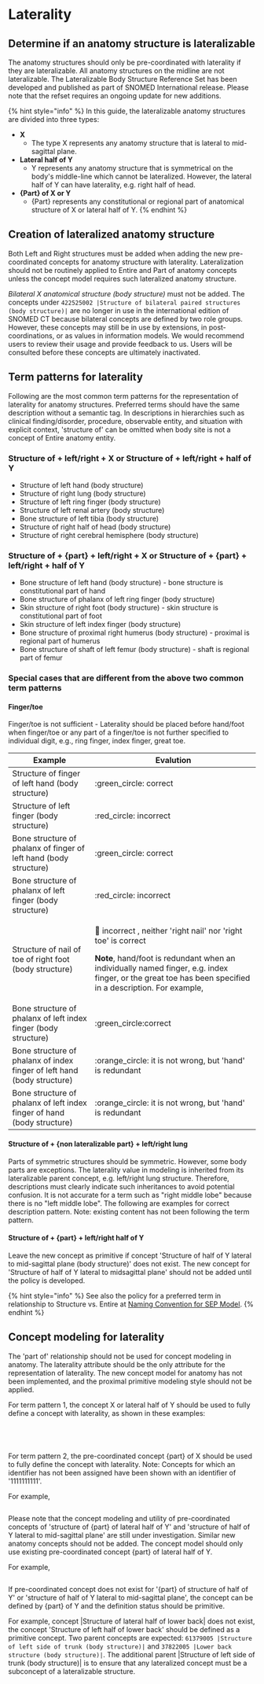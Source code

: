 # Laterality

## Determine if an anatomy structure is lateralizable

The anatomy structures should only be pre-coordinated with laterality if they are lateralizable. All anatomy structures on the midline are not lateralizable. The Lateralizable Body Structure Reference Set has been developed and published as part of SNOMED International release. Please note that the refset requires an ongoing update for new additions.

{% hint style="info" %}
In this guide, the lateralizable anatomy structures are divided into three types:

* **X**
  * The type X represents any anatomy structure that is lateral to mid-sagittal plane.
* **Lateral half of Y**
  * Y represents any anatomy structure that is symmetrical on the body's middle-line which cannot be lateralized. However, the lateral half of Y can have laterality, e.g. right half of head.
* **{Part} of X or Y**
  * {Part} represents any constitutional or regional part of anatomical structure of X or lateral half of Y.
{% endhint %}

## Creation of lateralized anatomy structure

Both Left and Right structures must be added when adding the new pre-coordinated concepts for anatomy structure with laterality. Lateralization should not be routinely applied to Entire and Part of anatomy concepts unless the concept model requires such lateralized anatomy structure.

_Bilateral X anatomical structure (body structure)_ must not be added. The concepts under `422525002 |Structure of bilateral paired structures (body structure)|` are no longer in use in the international edition of SNOMED CT because bilateral concepts are defined by two role groups. However, these concepts may still be in use by extensions, in post-coordinations, or as values in information models. We would recommend users to review their usage and provide feedback to us. Users will be consulted before these concepts are ultimately inactivated.

## Term patterns for laterality

Following are the most common term patterns for the representation of laterality for anatomy structures. Preferred terms should have the same description without a semantic tag. In descriptions in hierarchies such as clinical finding/disorder, procedure, observable entity, and situation with explicit context, 'structure of' can be omitted when body site is not a concept of Entire anatomy entity.

### Structure of + left/right + X or Structure of + left/right + half of Y

* Structure of left hand (body structure)
* Structure of right lung (body structure)
* Structure of left ring finger (body structure)
* Structure of left renal artery (body structure)
* Bone structure of left tibia (body structure)
* Structure of right half of head (body structure)
* Structure of right cerebral hemisphere (body structure)

### Structure of + {part} + left/right + X or Structure of + {part} + left/right + half of Y

* Bone structure of left hand (body structure) - bone structure is constitutional part of hand
* Bone structure of phalanx of left ring finger (body structure)
* Skin structure of right foot (body structure) - skin structure is constitutional part of foot
* Skin structure of left index finger (body structure)
* Bone structure of proximal right humerus (body structure) - proximal is regional part of humerus
* Bone structure of shaft of left femur (body structure) - shaft is regional part of femur

### **Special cases that are different from the above two common term patterns**

#### Finger/toe

Finger/toe is not sufficient - Laterality should be placed before hand/foot when finger/toe or any part of a finger/toe is not further specified to individual digit, e.g., ring finger, index finger, great toe.

| Example                                                                 | Evalution                                                                                                                                                                                                                                                                                                                |
| ----------------------------------------------------------------------- | ------------------------------------------------------------------------------------------------------------------------------------------------------------------------------------------------------------------------------------------------------------------------------------------------------------------------ |
| Structure of finger of left hand (body structure)                       | :green\_circle: correct                                                                                                                                                                                                                                                                                                  |
| Structure of left finger (body structure)                               | :red\_circle: incorrect                                                                                                                                                                                                                                                                                                  |
| Bone structure of phalanx of finger of left hand (body structure)       | :green\_circle: correct                                                                                                                                                                                                                                                                                                  |
| Bone structure of phalanx of left finger (body structure)               | :red\_circle: incorrect                                                                                                                                                                                                                                                                                                  |
| Structure of nail of toe of right foot (body structure)                 | <p><span data-gb-custom-inline data-tag="emoji" data-code="1f534">🔴</span> incorrect , neither 'right nail' nor 'right toe' is correct</p><p><strong>Note</strong>, hand/foot is redundant when an individually named finger, e.g. index finger, or the great toe has been specified in a description. For example,</p> |
| Bone structure of phalanx of left index finger (body structure)         | :green\_circle:correct                                                                                                                                                                                                                                                                                                   |
| Bone structure of phalanx of index finger of left hand (body structure) | :orange\_circle: it is not wrong, but 'hand' is redundant                                                                                                                                                                                                                                                                |
| Bone structure of phalanx of left index finger of hand (body structure) | :orange\_circle: it is not wrong, but 'hand' is redundant                                                                                                                                                                                                                                                                |

#### Structure of + {non lateralizable part} + left/right lung

Parts of symmetric structures should be symmetric. However, some body parts are exceptions. The laterality value in modeling is inherited from its lateralizable parent concept, e.g. left/right lung structure. Therefore, descriptions must clearly indicate such inheritances to avoid potential confusion. It is not accurate for a term such as "right middle lobe" because there is no "left middle lobe". The following are examples for correct description pattern. Note: existing content has not been following the term pattern.

#### Structure of + {part} + left/right half of Y

Leave the new concept as primitive if concept 'Structure of half of Y lateral to mid-sagittal plane (body structure)' does not exist. The new concept for 'Structure of half of Y lateral to midsagittal plane' should not be added until the policy is developed.

{% hint style="info" %}
See also the policy for a preferred term in relationship to Structure vs. Entire at [Naming Convention for SEP Model](../index/naming-convention-for-sep-model.md).
{% endhint %}

## Concept modeling for laterality

The 'part of' relationship should not be used for concept modeling in anatomy. The laterality attribute should be the only attribute for the representation of laterality. The new concept model for anatomy has not been implemented, and the proximal primitive modeling style should not be applied.

For term pattern 1, the concept X or lateral half of Y should be used to fully define a concept with laterality, as shown in these examples:

<figure><img src="../../../../../.gitbook/assets/image (13) (1).png" alt=""><figcaption></figcaption></figure>

<figure><img src="../../../../../.gitbook/assets/image (8) (1).png" alt=""><figcaption></figcaption></figure>

<figure><img src="../../../../../.gitbook/assets/image (15).png" alt=""><figcaption></figcaption></figure>

<figure><img src="../../../../../authoring/domain-specific-modeling/body-structure/anatomical-concept-model/images/174690328.png" alt=""><figcaption></figcaption></figure>

For term pattern 2, the pre-coordinated concept {part} of X should be used to fully define the concept with laterality. Note: Concepts for which an identifier has not been assigned have been shown with an identifier of '1111111111'.

For example,

<figure><img src="../../../../../.gitbook/assets/image (10) (1).png" alt=""><figcaption></figcaption></figure>

Please note that the concept modeling and utility of pre-coordinated concepts of 'structure of {part} of lateral half of Y' and 'structure of half of Y lateral to mid-sagittal plane' are still under investigation. Similar new anatomy concepts should not be added. The concept model should only use existing pre-coordinated concept {part} of lateral half of Y.

For example,

<figure><img src="../../../../../.gitbook/assets/image (11) (1).png" alt=""><figcaption></figcaption></figure>

If pre-coordinated concept does not exist for '{part} of structure of half of Y' or 'structure of half of Y lateral to mid-sagittal plane', the concept can be defined by {part} of Y and the definition status should be primitive.

For example, concept |Structure of lateral half of lower back| does not exist, the concept 'Structure of left half of lower back' should be defined as a primitive concept. Two parent concepts are expected: `61379005 |Structure of left side of trunk (body structure)|` and `37822005 |Lower back structure (body structure)|`. The additional parent |Structure of left side of trunk (body structure)| is to ensure that any lateralized concept must be a subconcept of a lateralizable structure.

<figure><img src="../../../../../.gitbook/assets/image (12) (1).png" alt=""><figcaption></figcaption></figure>

<figure><img src="../../../../../authoring/domain-specific-modeling/body-structure/anatomical-concept-model/images/174690331.png" alt=""><figcaption></figcaption></figure>
